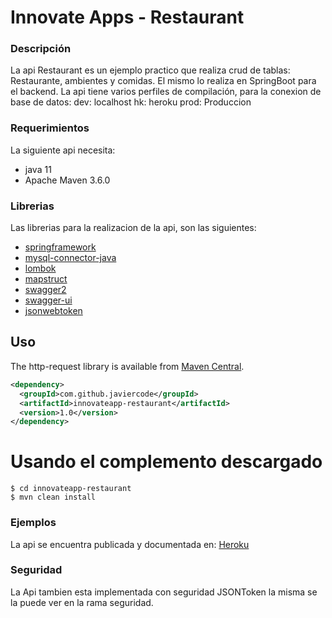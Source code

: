 # Innovate Apps - Restaurant

### Descripción
La api Restaurant es un ejemplo practico que realiza crud de tablas: 
Restaurante, ambientes y comidas. El mismo lo realiza en SpringBoot para el backend.
La api tiene varios perfiles de compilación, para la conexion de base de datos:
dev: localhost
hk: heroku
prod: Produccion
### Requerimientos
La siguiente api necesita:

* java 11
* Apache Maven 3.6.0

### Librerias
Las librerias para la realizacion de la api, son las siguientes:

* [springframework](https://spring.io/guides/gs/rest-service/)
* [mysql-connector-java](https://mvnrepository.com/artifact/mysql/mysql-connector-java)
* [lombok](https://mvnrepository.com/artifact/org.projectlombok/lombok)
* [mapstruct](https://mvnrepository.com/artifact/org.mapstruct/mapstruct)
* [swagger2](https://mvnrepository.com/artifact/io.springfox/springfox-swagger2)
* [swagger-ui](https://mvnrepository.com/artifact/io.springfox/springfox-swagger-ui)
* [jsonwebtoken](https://mvnrepository.com/artifact/io.jsonwebtoken/jjwt)


## Uso
The http-request library is available from [Maven Central](http://search.maven.org/#search%7Cgav%7C1%7Cg%3A%22com.github.kevinsawicki%22%20AND%20a%3A%22http-request%22).

```xml
<dependency>
  <groupId>com.github.javiercode</groupId>
  <artifactId>innovateapp-restaurant</artifactId>
  <version>1.0</version>
</dependency>
```


# Usando el complemento descargado

```
$ cd innovateapp-restaurant
$ mvn clean install
```

### Ejemplos
La api se encuentra publicada y documentada en:
[Heroku](https://innovateapps-restaurant.herokuapp.com/innovate-apps/api/swagger-ui.html)


### Seguridad
La Api tambien esta implementada con seguridad JSONToken la misma se la puede ver en la rama seguridad.
